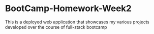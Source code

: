 # BootCamp-Homework-Week2
This is a deployed web application that showcases my various projects developed over the course of full-stack bootcamp
